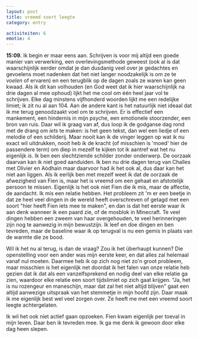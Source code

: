 ```yaml
---
layout: post
title: vreemd soort leegte
category: entry

activiteiten: 6
emotie: 4
---
```


**15:09.** Ik begin er maar eens aan. Schrijven is voor mij altijd een goede manier van verwerking, een overlevingsmethode geweest (ook al is dat waarschijnlijk eerder omdat je dan dusdanig veel over je gedachtes en gevoelens moet nadenken dat het niet langer noodzakelijk is om ze te *voelen* of ervaren) en een terugblik op de dagen zoals ze waren kan geen kwaad. Als ik dit kan volhouden (en God weet dat ik hier waarschijnlijk na drie dagen al mee ophoud) lijkt het me cool om één heel jaar vol te schrijven. Elke dag minstens vijfhonderd woorden lijkt me een redelijke limiet; ik zit nu al aan 104.
Aan de andere kant is het natuurlijk niet ideaal dat ik me terug genoodzaakt voel om te schrijven. Er is effectief een mankement, een hindernis in mijn psyche, een emotionele stoorzender, een bron van ruis. Daar wil ik graag van af, dus loop ik de godganse dag rond met de drang om *iets* te maken: is het geen tekst, dan wel een liedje of een melodie of een schilderij. Maar nooit kan ik de vinger leggen op wat ik nu exact wil uitdrukken, nooit heb ik de kracht (of misschien is 'moed' hier de passendere term) om diep in mezelf te kijken tot ik aantref wat het nu eigenlijk *is*. Ik ben een slechtziende schilder zonder onderwerp.
De oorzaak daarvan kan ik niet goed aanduiden. Ik ben nu drie dagen terug van Challes met Olivier en Aòdhaìn maar daarvoor had ik het ook al, dus daar kan het niet aan liggen. Als ik eerlijk ben met mezelf weet ik dat de oorzaak de afwezigheid van Fien is, maar het is vreemd om een gehaat en afstotelijk persoon te missen. Eigenlijk is het ook niet Fien die ik mis, maar de affectie, de aandacht. Ik mis een relatie hebben. Het probleem zit 'm er een beetje in dat ze heel veel dingen in de wereld heeft overschreven of getagd met een soort "hier heeft Fien iets mee te maken", en dan is dat het eerste waar ik aan denk wanneer ik een paard zie, of de mosblok in Minecraft. Te veel dingen hebben een zweem van haar overgehouden, te veel herinneringen zijn nog te aanwezig in mijn bewustzijn. Ik leef en doe dingen en ben tevreden, maar de baseline waar ik op terugval is nu een gemis in plaats van de warmte die ze bood.

Wil ik het nu al terug, is dan de vraag? Zou ik het überhaupt kunnen? Die openstelling voor een ander was mijn eerste keer, en dat alles zal helemaal vanaf nul moeten. Daarmee heb ik op zich nog niet zo'n groot probleem, maar misschien is het eigenlijk net doordat ik het falen van onze relatie heb gezien dat ik dat als een vanzelfsprekend en nodig deel van elke relatie ga zien, waardoor elke relatie een soort tijdslimiet op zich gaat krijgen. "Ja, het is nu rozengeur en maneschijn, maar dat zal het niet altijd blijven" gaat een altijd aanwezige uitspraak van het stemmetje in mijn hoofd zijn. Daar maak ik me eigenlijk best wel veel zorgen over. Ze heeft me met een vreemd soort leegte achtergelaten.

Ik wil het ook niet actief gaan opzoeken. Fien kwam eigenlijk per toeval in mijn leven. Daar ben ik tevreden mee. Ik ga me denk ik gewoon door elke dag heen slepen.
